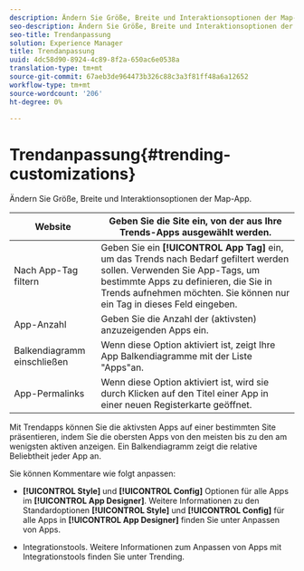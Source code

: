 ```yaml
---
description: Ändern Sie Größe, Breite und Interaktionsoptionen der Map-App.
seo-description: Ändern Sie Größe, Breite und Interaktionsoptionen der Map-App.
seo-title: Trendanpassung
solution: Experience Manager
title: Trendanpassung
uuid: 4dc58d90-8924-4c89-8f2a-650ac6e0538a
translation-type: tm+mt
source-git-commit: 67aeb3de964473b326c88c3a3f81ff48a6a12652
workflow-type: tm+mt
source-wordcount: '206'
ht-degree: 0%

---
```



# Trendanpassung{#trending-customizations}

Ändern Sie Größe, Breite und Interaktionsoptionen der Map-App.

| Website | Geben Sie die Site ein, von der aus Ihre Trends-Apps ausgewählt werden. |
|---|---|
| Nach App-Tag filtern | Geben Sie ein **[!UICONTROL App Tag]** ein, um das Trends nach Bedarf gefiltert werden sollen. Verwenden Sie App-Tags, um bestimmte Apps zu definieren, die Sie in Trends aufnehmen möchten. Sie können nur ein Tag in dieses Feld eingeben. |
| App-Anzahl | Geben Sie die Anzahl der (aktivsten) anzuzeigenden Apps ein. |
| Balkendiagramm einschließen | Wenn diese Option aktiviert ist, zeigt Ihre App Balkendiagramme mit der Liste &quot;Apps&quot;an. |
| App-Permalinks | Wenn diese Option aktiviert ist, wird sie durch Klicken auf den Titel einer App in einer neuen Registerkarte geöffnet. |

Mit Trendapps können Sie die aktivsten Apps auf einer bestimmten Site präsentieren, indem Sie die obersten Apps von den meisten bis zu den am wenigsten aktiven anzeigen. Ein Balkendiagramm zeigt die relative Beliebtheit jeder App an.

Sie können Kommentare wie folgt anpassen:

* **[!UICONTROL Style]** und  **[!UICONTROL Config]** Optionen für alle Apps im  **[!UICONTROL App Designer]**. Weitere Informationen zu den Standardoptionen **[!UICONTROL Style]** und **[!UICONTROL Config]** für alle Apps in **[!UICONTROL App Designer]** finden Sie unter Anpassen von Apps.

* Integrationstools. Weitere Informationen zum Anpassen von Apps mit Integrationstools finden Sie unter Trending.

